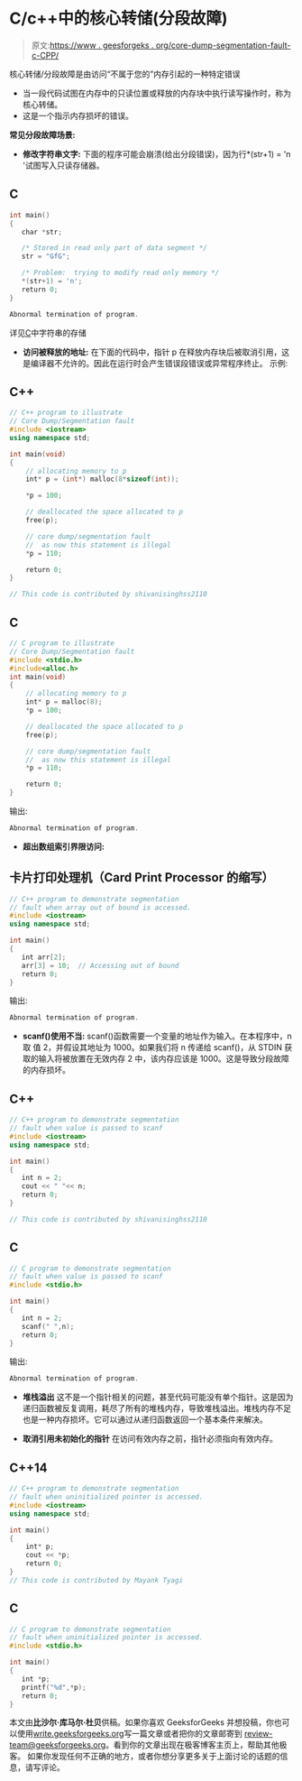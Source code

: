 # C/c++中的核心转储(分段故障)

> 原文:[https://www . geesforgeks . org/core-dump-segmentation-fault-c-CPP/](https://www.geeksforgeeks.org/core-dump-segmentation-fault-c-cpp/)

核心转储/分段故障是由访问“不属于您的”内存引起的一种特定错误

*   当一段代码试图在内存中的只读位置或释放的内存块中执行读写操作时，称为核心转储。
*   这是一个指示内存损坏的错误。

**常见分段故障场景:**

*   **修改字符串文字:**
    下面的程序可能会崩溃(给出分段错误)，因为行*(str+1) = 'n '试图写入只读存储器。

## C

```cpp
int main()
{
   char *str;

   /* Stored in read only part of data segment */
   str = "GfG";    

   /* Problem:  trying to modify read only memory */
   *(str+1) = 'n';
   return 0;
}
```

```cpp
Abnormal termination of program.
```

详见[C](https://www.geeksforgeeks.org/storage-for-strings-in-c/)中字符串的存储

*   **访问被释放的地址:**
    在下面的代码中，指针 p 在释放内存块后被取消引用，这是编译器不允许的。因此在运行时会产生错误段错误或异常程序终止。
    示例:

## C++

```cpp
// C++ program to illustrate
// Core Dump/Segmentation fault
#include <iostream>
using namespace std;

int main(void)
{
    // allocating memory to p
    int* p = (int*) malloc(8*sizeof(int));

    *p = 100;

    // deallocated the space allocated to p
    free(p);

    // core dump/segmentation fault
    //  as now this statement is illegal
    *p = 110;

    return 0;
}

// This code is contributed by shivanisinghss2110
```

## C

```cpp
// C program to illustrate
// Core Dump/Segmentation fault
#include <stdio.h>
#include<alloc.h>
int main(void)
{
    // allocating memory to p
    int* p = malloc(8);
    *p = 100;

    // deallocated the space allocated to p
    free(p);

    // core dump/segmentation fault
    //  as now this statement is illegal
    *p = 110;

    return 0;
}
```

输出:

```cpp
Abnormal termination of program.
```

*   **超出数组索引界限访问:**

## 卡片打印处理机（Card Print Processor 的缩写）

```cpp
// C++ program to demonstrate segmentation
// fault when array out of bound is accessed.
#include <iostream>
using namespace std;

int main()
{
   int arr[2];
   arr[3] = 10;  // Accessing out of bound
   return 0;
}
```

输出:

```cpp
Abnormal termination of program.
```

*   **scanf()使用不当:**
    scanf()函数需要一个变量的地址作为输入。在本程序中，n 取
    值 2，并假设其地址为 1000。如果我们将 n 传递给 scanf()，从 STDIN 获取的输入将被放置在无效内存 2 中，该内存应该是 1000。这是导致分段故障的内存损坏。

## C++

```cpp
// C++ program to demonstrate segmentation
// fault when value is passed to scanf
#include <iostream>
using namespace std;

int main()
{
   int n = 2;
   cout << " "<< n;
   return 0;
}

// This code is contributed by shivanisinghss2110
```

## C

```cpp
// C program to demonstrate segmentation
// fault when value is passed to scanf
#include <stdio.h>

int main()
{
   int n = 2;
   scanf(" ",n);
   return 0;
}
```

输出:

```cpp
Abnormal termination of program.
```

*   **堆栈溢出**
    这不是一个指针相关的问题，甚至代码可能没有单个指针。这是因为递归函数被反复调用，耗尽了所有的堆栈内存，导致堆栈溢出。堆栈内存不足也是一种内存损坏。它可以通过从递归函数返回一个基本条件来解决。

*   **取消引用未初始化的指针**
    在访问有效内存之前，指针必须指向有效内存。

## C++14

```cpp
// C++ program to demonstrate segmentation
// fault when uninitialized pointer is accessed.
#include <iostream>
using namespace std;

int main()
{
    int* p;
    cout << *p;
    return 0;
}
// This code is contributed by Mayank Tyagi
```

## C

```cpp
// C program to demonstrate segmentation
// fault when uninitialized pointer is accessed.
#include <stdio.h>

int main()
{
   int *p;
   printf("%d",*p);
   return 0;
}
```

本文由**比沙尔·库马尔·杜贝**供稿。如果你喜欢 GeeksforGeeks 并想投稿，你也可以使用[write.geeksforgeeks.org](https://write.geeksforgeeks.org)写一篇文章或者把你的文章邮寄到 review-team@geeksforgeeks.org。看到你的文章出现在极客博客主页上，帮助其他极客。
如果你发现任何不正确的地方，或者你想分享更多关于上面讨论的话题的信息，请写评论。